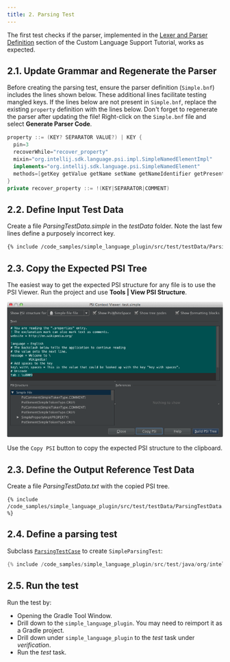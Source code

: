 ```yaml
---
title: 2. Parsing Test
---
```


The first test checks if the parser, implemented in the [Lexer and Parser Definition](/tutorials/custom_language_support/lexer_and_parser_definition.md) section of the Custom Language Support Tutorial, works as expected.

## 2.1. Update Grammar and Regenerate the Parser
Before creating the parsing test, ensure the parser definition (`Simple.bnf`) includes the lines shown below.
These additional lines facilitate testing mangled keys.
If the lines below are not present in `Simple.bnf`, replace the existing `property` definition with the lines below.
Don't forget to regenerate the parser after updating the file! 
Right-click on the `Simple.bnf` file and select **Generate Parser Code**.
```java
property ::= (KEY? SEPARATOR VALUE?) | KEY {
  pin=3
  recoverWhile="recover_property"
  mixin="org.intellij.sdk.language.psi.impl.SimpleNamedElementImpl"
  implements="org.intellij.sdk.language.psi.SimpleNamedElement"
  methods=[getKey getValue getName setName getNameIdentifier getPresentation]
}
private recover_property ::= !(KEY|SEPARATOR|COMMENT)
```

## 2.2. Define Input Test Data
Create a file *ParsingTestData.simple* in the *testData* folder.
Note the last few lines define a purposely incorrect key.
```bash
{% include /code_samples/simple_language_plugin/src/test/testData/ParsingTestData.simple %}
```

## 2.3. Copy the Expected PSI Tree
The easiest way to get the expected PSI structure for any file is to use the PSI Viewer.
Run the project and use **Tools \| View PSI Structure**.

![PSI Tree Copy](img/plugin_copy_psi.png)

Use the `Copy PSI` button to copy the expected PSI structure to the clipboard.

## 2.3. Define the Output Reference Test Data
Create a file *ParsingTestData.txt* with the copied PSI tree.

```text
{% include /code_samples/simple_language_plugin/src/test/testData/ParsingTestData.txt %}
```

## 2.4. Define a parsing test
Subclass [`ParsingTestCase`](upsource:///platform/testFramework/src/com/intellij/testFramework/ParsingTestCase.java) to create `SimpleParsingTest`:
```java
{% include /code_samples/simple_language_plugin/src/test/java/org/intellij/sdk/language/SimpleParsingTest.java %}
```

## 2.5. Run the test
Run the test by:
* Opening the Gradle Tool Window.
* Drill down to the `simple_language_plugin`.
  You may need to reimport it as a Gradle project.
* Drill down under `simple_language_plugin` to the *test* task under *verification*.
* Run the *test* task.
